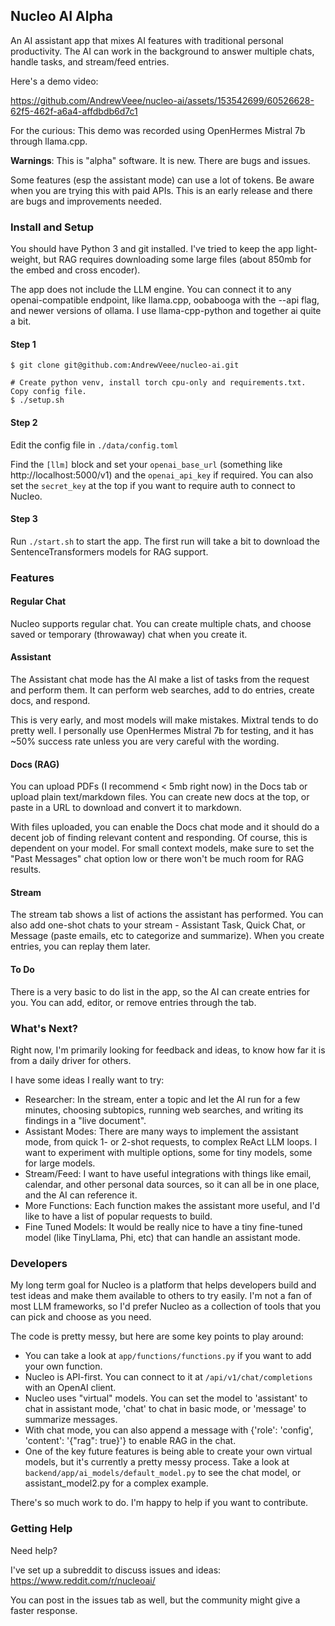 ## Nucleo AI Alpha

An AI assistant app that mixes AI features with traditional personal productivity. The
AI can work in the background to answer multiple chats, handle tasks, and stream/feed entries.

Here's a demo video:

https://github.com/AndrewVeee/nucleo-ai/assets/153542699/60526628-62f5-462f-a6a4-affdbdb6d7c1

For the curious: This demo was recorded using OpenHermes Mistral 7b through llama.cpp.

**Warnings**:
This is "alpha" software. It is new. There are bugs and issues.

Some features (esp the assistant mode) can use a lot of tokens. Be aware when you
are trying this with paid APIs. This is an early release and there are bugs and
improvements needed.

### Install and Setup

You should have Python 3 and git installed. I've tried to keep the app light-weight,
but RAG requires downloading some large files (about 850mb for the embed and cross encoder).

The app does not include the LLM engine. You can connect it to any openai-compatible endpoint, like llama.cpp, oobabooga with
the --api flag, and newer versions of ollama. I use llama-cpp-python and
together ai quite a bit.

#### Step 1
```
$ git clone git@github.com:AndrewVeee/nucleo-ai.git

# Create python venv, install torch cpu-only and requirements.txt. Copy config file.
$ ./setup.sh
```

#### Step 2

Edit the config file in `./data/config.toml`

Find the `[llm]` block and set your `openai_base_url` (something like http://localhost:5000/v1) and
the `openai_api_key` if required. You can also set the `secret_key` at the top if you want to require auth to
connect to Nucleo.

#### Step 3

Run `./start.sh` to start the app. The first run will take a bit to download the
SentenceTransformers models for RAG support.


### Features

#### Regular Chat

Nucleo supports regular chat. You can create multiple chats, and choose saved or
temporary (throwaway) chat when you create it.

#### Assistant

The Assistant chat mode has the AI make a list of tasks from the request and perform them.
It can perform web searches, add to do entries, create docs, and respond.

This is very early, and most models will make mistakes. Mixtral tends to do pretty well.
I personally use OpenHermes Mistral 7b for testing, and it has ~50% success rate unless
you are very careful with the wording.

#### Docs (RAG)

You can upload PDFs (I recommend < 5mb right now) in the Docs tab or upload plain text/markdown files. You can create new
docs at the top, or paste in a URL to download and convert it to markdown.

With files uploaded, you can enable the Docs chat mode and it should do a decent job of
finding relevant content and responding. Of course, this is dependent on your model. For small
context models, make sure to set the "Past Messages" chat option low or there won't be much room for
RAG results.

#### Stream

The stream tab shows a list of actions the assistant has performed. You can also add one-shot
chats to your stream - Assistant Task, Quick Chat, or Message (paste emails, etc to categorize
and summarize). When you create entries, you can replay them later.

#### To Do

There is a very basic to do list in the app, so the AI can create entries for you. You
can add, editor, or remove entries through the tab.

### What's Next?

Right now, I'm primarily looking for feedback and ideas, to know how far it is from a daily driver
for others.

I have some ideas I really want to try:

- Researcher: In the stream, enter a topic and let the AI run for a few minutes, choosing
  subtopics, running web searches, and writing its findings in a "live document".
- Assistant Modes: There are many ways to implement the assistant mode, from quick 1- or 2-shot
  requests, to complex ReAct LLM loops. I want to experiment with multiple options, some for
  tiny models, some for large models.
- Stream/Feed: I want to have useful integrations with things like email, calendar, and other personal
  data sources, so it can all be in one place, and the AI can reference it.
- More Functions: Each function makes the assistant more useful, and I'd like to have a list of
  popular requests to build.
- Fine Tuned Models: It would be really nice to have a tiny fine-tuned model (like TinyLlama, Phi, etc)
  that can handle an assistant mode.

### Developers

My long term goal for Nucleo is a platform that helps developers build and test ideas and make them available
to others to try easily. I'm not a fan of most LLM frameworks, so I'd prefer Nucleo as a collection of tools
that you can pick and choose as you need.

The code is pretty messy, but here are some key points to play around:

- You can take a look at `app/functions/functions.py` if you want to add your own function.
- Nucleo is API-first. You can connect to it at `/api/v1/chat/completions` with an OpenAI
  client.
- Nucleo uses "virtual" models. You can set the model to 'assistant' to chat in assistant mode,
  'chat' to chat in basic mode, or 'message' to summarize messages.
- With chat mode, you can also append a message with {'role': 'config', 'content': '{"rag": true}'}
  to enable RAG in the chat.
- One of the key future features is being able to create your own virtual models, but
  it's currently a pretty messy process. Take a look at `backend/app/ai_models/default_model.py` to
  see the chat model, or assistant_model2.py for a complex example.

There's so much work to do. I'm happy to help if you want to contribute.

### Getting Help

Need help?

I've set up a subreddit to discuss issues and ideas:
https://www.reddit.com/r/nucleoai/

You can post in the issues tab as well, but the community might give a faster response.

